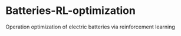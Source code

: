 # Batteries-RL-optimization
Operation optimization of electric batteries via reinforcement learning 

